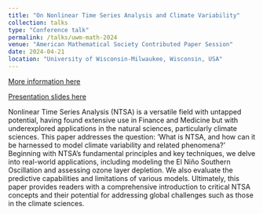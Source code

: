 ```yaml
---
title: "On Nonlinear Time Series Analysis and Climate Variability"
collection: talks
type: "Conference talk"
permalink: /talks/uwm-math-2024
venue: "American Mathematical Society Contributed Paper Session"
date: 2024-04-21
location: "University of Wisconsin-Milwaukee, Wisconsin, USA"
---
```


[More information here](https://meetings.ams.org/math/spring2024c/meetingapp.cgi/Paper/33981)

[Presentation slides here](files/AMS_Presentation.pdf)

Nonlinear Time Series Analysis (NTSA) is a versatile field with untapped potential, having found extensive use in Finance and Medicine but with underexplored applications in the natural sciences, particularly climate sciences. This paper addresses the question: ’What is NTSA, and how can it be harnessed to model climate variability and related phenomena?’ Beginning with NTSA’s fundamental principles and key techniques, we delve into real-world applications, including modeling the El Niño Southern Oscillation and assessing ozone layer depletion. We also evaluate the predictive capabilities and limitations of various models. Ultimately, this paper provides readers with a comprehensive introduction to critical NTSA concepts and their potential for addressing global challenges such as those in the climate sciences.
